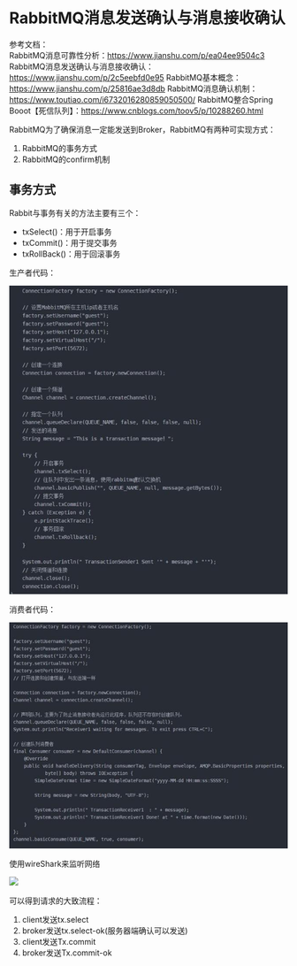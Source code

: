 # RabbitMQ消息发送确认与消息接收确认

参考文档：  
RabbitMQ消息可靠性分析：https://www.jianshu.com/p/ea04ee9504c3
RabbitMQ消息发送确认与消息接收确认：https://www.jianshu.com/p/2c5eebfd0e95
RabbitMQ基本概念：https://www.jianshu.com/p/25816ae3d8db
RabbitMQ消息确认机制：https://www.toutiao.com/i6732016280859050500/
RabbitMQ整合Spring Booot【死信队列】：https://www.cnblogs.com/toov5/p/10288260.html


RabbitMQ为了确保消息一定能发送到Broker，RabbitMQ有两种可实现方式：  
1. RabbitMQ的事务方式
2. RabbitMQ的confirm机制

## 事务方式
Rabbit与事务有关的方法主要有三个：  
* txSelect()：用于开启事务
* txCommit()：用于提交事务
* txRollBack()：用于回滚事务

生产者代码：

![](./source/rabbitmqTransaction_001.jpg)

消费者代码：

![](./source/rabbitmqTransaction_002.jpg)

使用wireShark来监听网络

![](./source/rabbitmqTransaction_003.jpg)

可以得到请求的大致流程：
1. client发送tx.select
2. broker发送tx.select-ok(服务器端确认可以发送)
3. client发送Tx.commit
4. broker发送Tx.commit-ok
